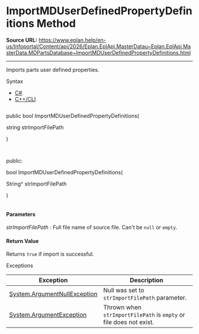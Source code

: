 # ImportMDUserDefinedPropertyDefinitions Method

**Source URL:** https://www.eplan.help/en-us/Infoportal/Content/api/2026/Eplan.EplApi.MasterDatau~Eplan.EplApi.MasterData.MDPartsDatabase~ImportMDUserDefinedPropertyDefinitions.html

---

Imports parts user defined properties.

Syntax

- [C#](#i-syntax-CS)
- [C++/CLI](#i-syntax-CPP2005)

```
```
public bool ImportMDUserDefinedPropertyDefinitions( 

   string strImportFilePath

)
```
```

```
```
public:

bool ImportMDUserDefinedPropertyDefinitions( 

   String^ strImportFilePath

)
```
```

#### Parameters

*strImportFilePath*
:   Full file name of source file. Can't be `null` or `empty`.

#### Return Value

Returns `true` if import is successful.

Exceptions

| Exception | Description |
| --- | --- |
| [System.ArgumentNullException](#) | Null was set to `strImportFilePath` parameter. |
| [System.ArgumentException](#) | Thrown when `strImportFilePath` is `empty` or file does not exist. |
